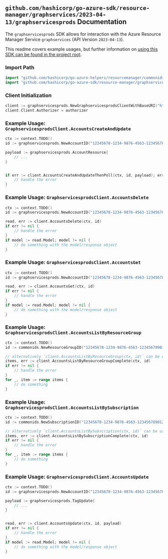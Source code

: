 
## `github.com/hashicorp/go-azure-sdk/resource-manager/graphservices/2023-04-13/graphservicesprods` Documentation

The `graphservicesprods` SDK allows for interaction with the Azure Resource Manager Service `graphservices` (API Version `2023-04-13`).

This readme covers example usages, but further information on [using this SDK can be found in the project root](https://github.com/hashicorp/go-azure-sdk/tree/main/docs).

### Import Path

```go
import "github.com/hashicorp/go-azure-helpers/resourcemanager/commonids"
import "github.com/hashicorp/go-azure-sdk/resource-manager/graphservices/2023-04-13/graphservicesprods"
```


### Client Initialization

```go
client := graphservicesprods.NewGraphservicesprodsClientWithBaseURI("https://management.azure.com")
client.Client.Authorizer = authorizer
```


### Example Usage: `GraphservicesprodsClient.AccountsCreateAndUpdate`

```go
ctx := context.TODO()
id := graphservicesprods.NewAccountID("12345678-1234-9876-4563-123456789012", "example-resource-group", "accountValue")

payload := graphservicesprods.AccountResource{
	// ...
}


if err := client.AccountsCreateAndUpdateThenPoll(ctx, id, payload); err != nil {
	// handle the error
}
```


### Example Usage: `GraphservicesprodsClient.AccountsDelete`

```go
ctx := context.TODO()
id := graphservicesprods.NewAccountID("12345678-1234-9876-4563-123456789012", "example-resource-group", "accountValue")

read, err := client.AccountsDelete(ctx, id)
if err != nil {
	// handle the error
}
if model := read.Model; model != nil {
	// do something with the model/response object
}
```


### Example Usage: `GraphservicesprodsClient.AccountsGet`

```go
ctx := context.TODO()
id := graphservicesprods.NewAccountID("12345678-1234-9876-4563-123456789012", "example-resource-group", "accountValue")

read, err := client.AccountsGet(ctx, id)
if err != nil {
	// handle the error
}
if model := read.Model; model != nil {
	// do something with the model/response object
}
```


### Example Usage: `GraphservicesprodsClient.AccountsListByResourceGroup`

```go
ctx := context.TODO()
id := commonids.NewResourceGroupID("12345678-1234-9876-4563-123456789012", "example-resource-group")

// alternatively `client.AccountsListByResourceGroup(ctx, id)` can be used to do batched pagination
items, err := client.AccountsListByResourceGroupComplete(ctx, id)
if err != nil {
	// handle the error
}
for _, item := range items {
	// do something
}
```


### Example Usage: `GraphservicesprodsClient.AccountsListBySubscription`

```go
ctx := context.TODO()
id := commonids.NewSubscriptionID("12345678-1234-9876-4563-123456789012")

// alternatively `client.AccountsListBySubscription(ctx, id)` can be used to do batched pagination
items, err := client.AccountsListBySubscriptionComplete(ctx, id)
if err != nil {
	// handle the error
}
for _, item := range items {
	// do something
}
```


### Example Usage: `GraphservicesprodsClient.AccountsUpdate`

```go
ctx := context.TODO()
id := graphservicesprods.NewAccountID("12345678-1234-9876-4563-123456789012", "example-resource-group", "accountValue")

payload := graphservicesprods.TagUpdate{
	// ...
}


read, err := client.AccountsUpdate(ctx, id, payload)
if err != nil {
	// handle the error
}
if model := read.Model; model != nil {
	// do something with the model/response object
}
```

